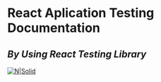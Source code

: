 # React Aplication Testing Documentation
## _By Using React Testing Library_

[![N|Solid](https://i.ibb.co/V9HKXtf/react-testing-library.png)](https://testing-library.com/docs/react-testing-library/intro/)

